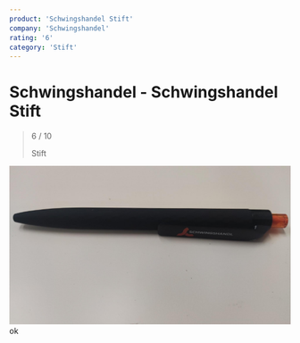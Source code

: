 ```yaml
---
product: 'Schwingshandel Stift'
company: 'Schwingshandel'
rating: '6'
category: 'Stift'
---
```


# Schwingshandel - Schwingshandel Stift
>
> 6 / 10
>
> Stift

![Schwingshandel Stift](./assets/schwingshandel-schwingshandel-stift-8a310a6f-e064-4ca9-98e9-393a15692e74.jpg)
ok
